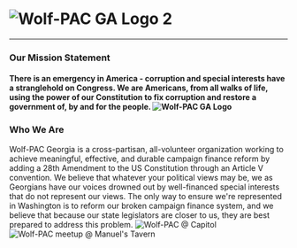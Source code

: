 # ![Wolf-PAC GA Logo 2](https://drive.google.com/uc?export=view&id=1BAuHPAjEnDPDdsbLAce6TdZ_wpmkd5Um)

---

### Our Mission Statement

#### There is an emergency in America - corruption and special interests have a stranglehold on Congress. We are Americans, from all walks of life, using the power of our Constitution to fix corruption and restore a government of, by and for the people. ![Wolf-PAC GA Logo](https://drive.google.com/uc?export-view&id=1O91SZhV69ySUZerKgeTDvUne-RK5PHe7)

### Who We Are

Wolf-PAC Georgia is a cross-partisan, all-volunteer organization working to achieve meaningful, effective, and durable campaign finance reform by adding a 28th Amendment to the US Constitution through an Article V convention. We believe that whatever your political views may be, we as Georgians have our voices drowned out by well-financed special interests that do not represent our views. The only way to ensure we're represented in Washington is to reform our broken campaign finance system, and we believe that because our state legislators are closer to us, they are best prepared to address this problem.
![Wolf-PAC @ Capitol](https://drive.google.com/uc?export=view&id=1uOlyjp4ZtDRcfFKmRJjNZisuuNvWzgvn)
![Wolf-PAC meetup @ Manuel's Tavern](https://drive.google.com/uc?export=view&id=1g_QAhDlUNW_uTuDgWunHvdP20x01d72Q)
